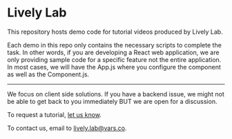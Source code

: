 # Lively Lab
This repository hosts demo code for tutorial videos produced by Lively Lab. 

Each demo in this repo only contains the necessary scripts to complete the task. In other words, if you are developing a React web application, we are only providing sample code for a specific feature not the entire application. In most cases, we will have the App.js where you configure the component as well as the Component.js. 

------

We focus on client side solutions. If you have a backend issue, we might not be able to get back to you immediately BUT we are open for a discussion.

To request a tutorial, [let us know](https://docs.google.com/forms/d/e/1FAIpQLScscPFZVxkH6hmHLAqXBbzXlPYP1TXhXLrC-z2XgTr3MyRHpg/viewform).

To contact us, email to lively.lab@vars.co. 